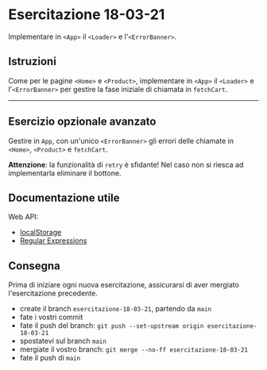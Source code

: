 # Esercitazione 18-03-21

Implementare in `<App>` il `<Loader>` e  l'`<ErrorBanner>`.

## Istruzioni

Come per le pagine `<Home>` e `<Product>`, implementare in `<App>` il `<Loader>` e l'`<ErrorBanner>` per gestire la fase iniziale di chiamata in `fetchCart`.

---

## Esercizio opzionale avanzato

Gestire in `App`, con un'unico `<ErrorBanner>` gli errori delle chiamate in `<Home>`, `<Product>` e `fetchCart`.

**Attenzione**: la funzionalità di `retry` è sfidante! Nel caso non si riesca ad implementarla eliminare il bottone.

## Documentazione utile

Web API:

- [localStorage](https://developer.mozilla.org/en-US/docs/Web/API/Window/localStorage)
- [Regular Expressions](https://developer.mozilla.org/en-US/docs/Web/JavaScript/Guide/Regular_Expressions)

## Consegna

Prima di iniziare ogni nuova esercitazione, assicurarsi di aver mergiato l'esercitazione precedente.

- create il branch `esercitazione-18-03-21`, partendo da `main`
- fate i vostri commit
- fate il push del branch: `git push --set-upstream origin esercitazione-18-03-21`
- spostatevi sul branch `main`
- mergiate il vostro branch: `git merge --no-ff esercitazione-18-03-21`
- fate il push di `main`
